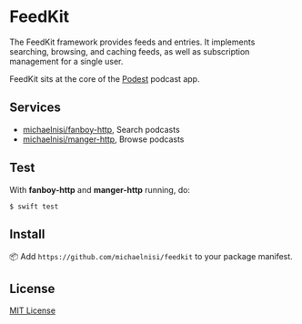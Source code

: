 # FeedKit

The FeedKit framework provides feeds and entries. It implements searching, browsing, and caching feeds, as well as subscription management for a single user.

FeedKit sits at the core of the [Podest](https://github.com/michaelnisi/podest) podcast app.

## Services

- [michaelnisi/fanboy-http](https://github.com/michaelnisi/fanboy-http), Search podcasts
- [michaelnisi/manger-http](https://github.com/michaelnisi/manger-http), Browse podcasts

## Test

With **fanboy-http** and **manger-http** running, do:

```
$ swift test
```

## Install

📦 Add `https://github.com/michaelnisi/feedkit`  to your package manifest.

## License

[MIT License](https://github.com/michaelnisi/feedkit/blob/master/LICENSE)

